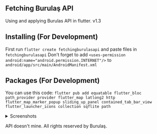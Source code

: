 ## Fetching Burulaş API
Using and applying Burulas API in flutter. v1.3


## Installing (For Development)
First run `flutter create fetchingburulasapi` and paste files in `fetchingburulasapi`
Don't forget to add `<uses-permission android:name="android.permission.INTERNET"/>` to `android/app/src/main/AndroidManifest.xml`

## Packages (For Development)
You can use this code:
`flutter pub add equatable flutter_bloc path_provider provider flutter_map latlong2 http flutter_map_marker_popup sliding_up_panel contained_tab_bar_view flutter_launcher_icons collection sqflite path`

<details>
<summary>Screenshots</summary>

## Screenshots
![Ana Sayfa](https://github.com/user-attachments/assets/2a09f54a-89d6-44b5-9846-dda22f11e2a6)
![Otobüs Bilgi](https://github.com/user-attachments/assets/3d1428ea-ee4d-498b-bb35-34e53d1ce347)
![Harita](https://github.com/user-attachments/assets/c9916c8c-dc38-477f-b089-a5d395c0af95)
![Durak Bilgi](https://github.com/erenbozaci/FetchingBurulasAPI/assets/42115597/e34f339d-2c84-4ed4-9dec-dd17dc915f50)
![Favoriler](https://github.com/user-attachments/assets/6ff22703-f500-48bd-b444-1ff323cace5d)

</details>

API doesn't mine. All rights reserved by Burulaş.
